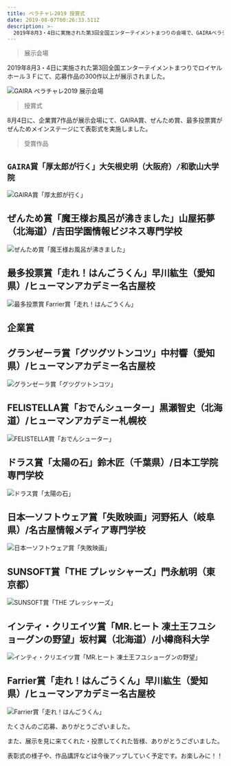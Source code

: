 ```yaml
---
title: ペラチャレ2019 授賞式
date: 2019-08-07T00:26:33.511Z
description: >-
  2019年8月3・4日に実施された第3回全国エンターテイメントまつりの会場で、GAIRAペラチャレ2019の応募作品展示が行われました。最終日の4日には展示会場とメインステージにて受賞作の授賞式が行われました！
---
```

> 展示会場

2019年8月3・4日に実施された第3回全国エンターテイメントまつりでロイヤルホール３Ｆにて、応募作品の300作以上が展示されました。

![GAIRA ペラチャレ2019 展示会場](/img/img_20190803_100444.jpg "GAIRA ペラチャレ2019 展示会場")

> 授賞式

8月4日に、企業賞7作品が展示会場にて、GAIRA賞、ぜんため賞、最多投票賞がぜんためメインステージにて表彰式を実施しました。

> 受賞作品

## **`GAIRA賞「厚太郎が行く」大矢根史明（大阪府）/和歌山大学院`**

![GAIRA賞「厚太郎が行く」](/img/275_000001.jpg "GAIRA賞「厚太郎が行く」")

## ぜんため賞「魔王様お風呂が沸きました」山屋拓夢 （北海道）/吉田学園情報ビジネス専門学校

![ぜんため賞「魔王様お風呂が沸きました」](/img/263_000001.jpg "ぜんため賞「魔王様お風呂が沸きました」")

## 最多投票賞「走れ！はんごうくん」早川紘生（愛知県）/ヒューマンアカデミー名古屋校 

![最多投票賞 Farrier賞「走れ！はんごうくん」](/img/102_000001.jpg "最多投票賞 Farrier賞「走れ！はんごうくん」")

## 企業賞

## グランゼーラ賞「グツグツトンコツ」中村響（愛知県）/ヒューマンアカデミー名古屋校 

![グランゼーラ賞「グツグツトンコツ」](/img/337_000001.jpg "グランゼーラ賞「グツグツトンコツ」")

## FELISTELLA賞「おでんシューター」黒瀬智史（北海道）/ヒューマンアカデミー札幌校 

![FELISTELLA賞「おでんシューター」](/img/64_000001.jpg "FELISTELLA賞「おでんシューター」")

## ドラス賞「太陽の石」鈴木匠（千葉県）/日本工学院専門学校 

![ドラス賞「太陽の石」](/img/4_000001.jpg "ドラス賞「太陽の石」")

## 日本一ソフトウェア賞「失敗映画」河野拓人（岐阜県）/名古屋情報メディア専門学校

![日本一ソフトウェア賞「失敗映画」](/img/243_000001.jpg "日本一ソフトウェア賞「失敗映画」")

## SUNSOFT賞「THE プレッシャーズ」門永航明（東京都）

![SUNSOFT賞「THE プレッシャーズ」](/img/265_000001.jpg "SUNSOFT賞「THE プレッシャーズ」")

## インティ・クリエイツ賞「MR.ヒート 凍土王フユショーグンの野望」坂村翼（北海道）/小樽商科大学

![インティ・クリエイツ賞「MR.ヒート 凍土王フユショーグンの野望」](/img/19_000001.jpg "インティ・クリエイツ賞「MR.ヒート 凍土王フユショーグンの野望」")

## Farrier賞「走れ！はんごうくん」早川紘生（愛知県）/ヒューマンアカデミー名古屋校 

![Farrier賞「走れ！はんごうくん」](/img/102_000001.jpg " Farrier賞「走れ！はんごうくん」")



たくさんのご応募、ありがとうございました。

また、展示を見に来てくれた・投票してくれた皆様、ありがとうございました。



表彰式の様子や、作品講評などは今後アップしていく予定です。お楽しみに！！
